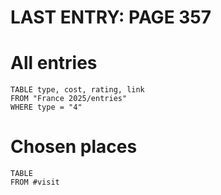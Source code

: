# LAST ENTRY: PAGE 357
# All entries
```dataview
TABLE type, cost, rating, link
FROM "France 2025/entries"
WHERE type = "4"
```

# Chosen places
```dataview
TABLE
FROM #visit 
```

